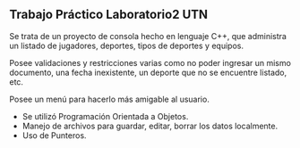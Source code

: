 ## Trabajo Práctico Laboratorio2 UTN

 Se trata de un proyecto de consola hecho en lenguaje C++, que administra un listado de jugadores, deportes, tipos de deportes y equipos.
 
 Posee validaciones y restricciones varias como no poder ingresar un mismo documento, una fecha inexistente,  un deporte que no se encuentre listado, etc.
 
 Posee un menú para hacerlo más amigable al usuario.
 
 - Se utilizó Programación Orientada a Objetos.
 - Manejo de archivos para guardar, editar, borrar los datos localmente.
 - Uso de Punteros.
